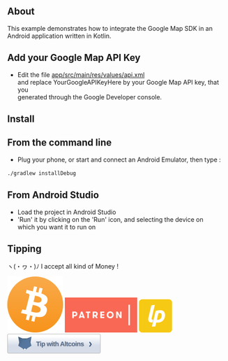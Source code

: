 About
-----

This example demonstrates how to integrate the Google Map SDK in an 
Android application written in Kotlin.

Add your Google Map API Key
---------------------------

* Edit the file [app/src/main/res/values/api.xml](./app/src/main/res/values/)  
  and replace YourGoogleAPIKeyHere by your Google Map API key, that you  
  generated through the Google Developer console.

Install
-------

## From the command line

* Plug your phone, or start and connect an Android Emulator, then type :

```bash
./gradlew installDebug
```

## From Android Studio

* Load the project in Android Studio
* 'Run' it by clicking on the 'Run' icon, and selecting the device on  
   which you want it to run on

Tipping
-------

ヽ(・ヮ・)ﾉ I accept all kind of Money ! 

[![1J9XXnDfguGDnjfh1e8rpzZBu6zvqpXvgA](https://raw.githubusercontent.com/Miouyouyou/RockMyy/master/.img/bitcoin.png)](https://github.com/Miouyouyou/RockMyy/blob/master/.img/bitcoin-qrcode.png)
[![Patreon !](https://raw.githubusercontent.com/Miouyouyou/RockMyy/master/.img/button-patreon.png)](https://www.patreon.com/Miouyouyou)
[![Liberapay](https://raw.githubusercontent.com/Miouyouyou/RockMyy/master/.img/button-liberapay.png)](https://liberapay.com/Myy/)
[![Tip with Altcoins](https://raw.githubusercontent.com/Miouyouyou/Shapeshift-Tip-button/9e13666e9d0ecc68982fdfdf3625cd24dd2fb789/Tip-with-altcoin.png)](https://shapeshift.io/shifty.html?destination=16zwQUkG29D49G6C7pzch18HjfJqMXFNrW&output=BTC)

